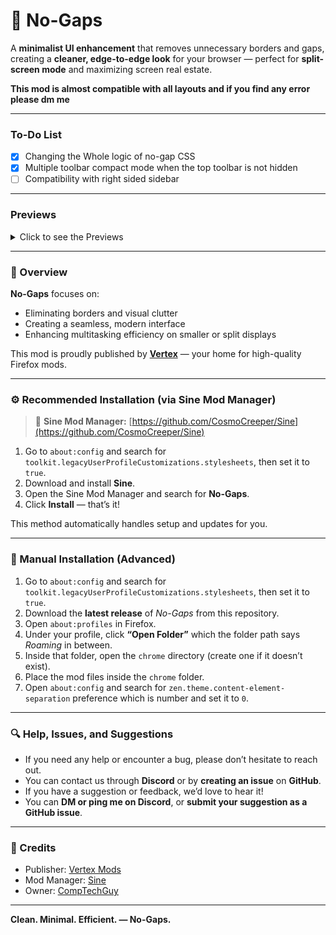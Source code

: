 # 🧱 No-Gaps

A **minimalist UI enhancement** that removes unnecessary borders and gaps, creating a **cleaner, edge-to-edge look** for your browser — perfect for **split-screen mode** and maximizing screen real estate.

**This mod is almost compatible with all layouts and if you find any error please dm me**

---

### To-Do List

- [x] Changing the Whole logic of no-gap CSS
- [x] Multiple toolbar compact mode when the top toolbar is not hidden
- [ ] Compatibility with right sided sidebar

---

### Previews
<details>
  <summary>Click to see the Previews</summary>
  
  - Compact Mode
  ![Compact Mode Look](images/CompactMode.png)

  - Compact Mode With TopBar
  ![Compact Mode With TopBar](images/CompactModeTopBar.png)

  - Non Compact Mode
  ![Non Compact Mode](images/NonCompactMode.png)

  - Non Compact Mode With TopBar
  ![Non Compact Mode With TopBar](images/NonCompactModeTopBar.png)

</details>

---

### 🧩 Overview
**No-Gaps** focuses on:
- Eliminating borders and visual clutter  
- Creating a seamless, modern interface  
- Enhancing multitasking efficiency on smaller or split displays  

This mod is proudly published by **[Vertex](https://github.com/Vertex-Mods)** — your home for high-quality Firefox mods.

---

### ⚙️ Recommended Installation (via Sine Mod Manager)

> 🔗 **Sine Mod Manager:** [https://github.com/CosmoCreeper/Sine](https://github.com/CosmoCreeper/Sine)

1. Go to `about:config` and search for `toolkit.legacyUserProfileCustomizations.stylesheets`, then set it to `true`. 
2. Download and install **Sine**.  
3. Open the Sine Mod Manager and search for **No-Gaps**.  
4. Click **Install** — that’s it!  

This method automatically handles setup and updates for you.

---

### 🧠 Manual Installation (Advanced)

1. Go to `about:config` and search for `toolkit.legacyUserProfileCustomizations.stylesheets`, then set it to `true`. 
2. Download the **latest release** of *No-Gaps* from this repository.  
3. Open `about:profiles` in Firefox.  
4. Under your profile, click **“Open Folder”** which the folder path says *Roaming* in between.  
5. Inside that folder, open the `chrome` directory (create one if it doesn’t exist).  
6. Place the mod files inside the `chrome` folder.  
7. Open `about:config` and search for `zen.theme.content-element-separation` preference which is number and set it to `0`.

---

### 🔍 Help, Issues, and Suggestions

- If you need any help or encounter a bug, please don’t hesitate to reach out.  
- You can contact us through **Discord** or by **creating an issue** on **GitHub**.  
- If you have a suggestion or feedback, we’d love to hear it!  
- You can **DM or ping me on Discord**, or **submit your suggestion as a GitHub issue**.

---

### 🧷 Credits
- Publisher: [Vertex Mods](https://github.com/Vertex-Mods)  
- Mod Manager: [Sine](https://github.com/CosmoCreeper/Sine)
- Owner: [CompTechGuy](https://github.com/Comp-Tech-Guy)

---

**Clean. Minimal. Efficient. — No-Gaps.**
